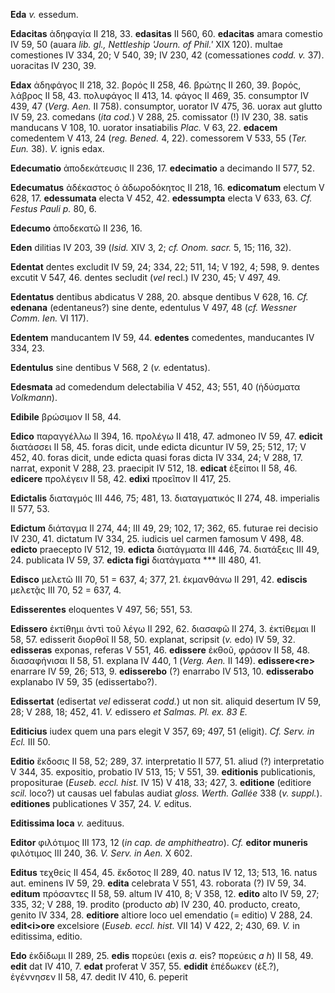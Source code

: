 **Eda** *v.* essedum.

**Edacitas** ἀδηφαγία II 218, 33. **edasitas** II 560, 60. **edacitas**
amara comestio IV 59, 50 (auara *lib. gl., Nettleship 'Journ. of Phil.'*
XIX 120). multae comestiones IV 334, 20; V 540, 39; IV 230, 42
(comessationes *codd. v.* 37). uoracitas IV 230, 39.

**Edax** ἀδηφάγος II 218, 32. βορός II 258, 46. βρώτης II 260, 39.
βορός, λάβρος II 58, 43. πολυφάγος II 413, 14. φάγος II 469, 35.
consumptor IV 439, 47 (*Verg. Aen.* II 758). consumptor, uorator IV
475, 36. uorax aut glutto IV 59, 23. comedans (*ita cod.*) V 288, 25.
comissator (!) IV 230, 38. satis manducans V 108, 10. uorator
insatiabilis *Plac.* V 63, 22. **edacem** comedentem V 413, 24 (*reg.
Bened.* 4, 22). comessorem V 533, 55 (*Ter. Eun.* 38). *V.* ignis edax.

**Edecumatio** ἀποδεκάτευσις II 236, 17. **edecimatio** a decimando II
577, 52.

**Edecumatus** ἀδέκαστος ὁ ἀδωροδόκητος II 218, 16. **edicomatum**
electum V 628, 17. **edessumata** electa V 452, 42. **edessumpta**
electa V 633, 63. *Cf. Festus Pauli p.* 80, 6.

**Edecumo** ἀποδεκατῶ II 236, 16.

**Eden** dilitias IV 203, 39 (*Isid.* XIV 3, 2; *cf. Onom. sacr.* 5, 15;
116, 32).

**Edentat** dentes excludit IV 59, 24; 334, 22; 511, 14; V 192, 4; 598,
9. dentes excutit V 547, 46. dentes secludit (*vel* recl.) IV 230, 45; V
497, 49.

**Edentatus** dentibus abdicatus V 288, 20. absque dentibus V 628, 16.
*Cf.* **edenana** (edentaneus?) sine dente, edentulus V 497, 48 (*cf.
Wessner Comm. Ien.* VI 117).

**Edentem** manducantem IV 59, 44. **edentes** comedentes, manducantes
IV 334, 23.

**Edentulus** sine dentibus V 568, 2 (*v.* edentatus).

**Edesmata** ad comedendum delectabilia V 452, 43; 551, 40 (ἡδύσματα
*Volkmann*).

**Edibile** βρώσιμον II 58, 44.

**Edico** παραγγέλλω II 394, 16. προλέγω II 418, 47. admoneo IV 59, 47.
**edicit** διατάσσει II 58, 45. foras dicit, unde edicta dicuntur IV 59,
25; 512, 17; V 452, 40. foras dicit, unde edicta quasi foras dicta IV
334, 24; V 288, 17. narrat, exponit V 288, 23. praecipit IV 512, 18.
**edicat** ἐξείποι II 58, 46. **edicere** προλέγειν II 58, 42. **edixi**
προεῖπον II 417, 25.

**Edictalis** διαταγμός III 446, 75; 481, 13. διαταγματικός II 274, 48.
imperialis II 577, 53.

**Edictum** διάταγμα II 274, 44; III 49, 29; 102, 17; 362, 65. futurae
rei decisio IV 230, 41. dictatum IV 334, 25. iudicis uel carmen famosum
V 498, 48. **edicto** praecepto IV 512, 19. **edicta** διατάγματα III
446, 74. διατάξεις III 49, 24. publicata IV 59, 37. **edicta figi**
διατάγματα \*\*\* III 480, 41.

**Edisco** μελετῶ III 70, 51 = 637, 4; 377, 21. ἐκμανθάνω II 291, 42.
**ediscis** μελετᾷς III 70, 52 = 637, 4.

**Edisserentes** eloquentes V 497, 56; 551, 53.

**Edissero** ἐκτίθημι ἀντὶ τοῦ λέγω II 292, 62. διασαφῶ II 274, 3.
ἐκτίθεμαι II 58, 57. edisserit διορθοῖ II 58, 50. explanat, scripsit
(*v.* edo) IV 59, 32. **edisseras** exponas, referas V 551, 46.
**edissere** ἐκθοῦ, φράσον II 58, 48. διασαφήνισαι II 58, 51. explana IV
440, 1 (*Verg. Aen.* II 149). **edissere\<re\>** enarrare IV 59, 26;
513, 9. **edisserebo** (?) enarrabo IV 513, 10. **edisserabo** explanabo
IV 59, 35 (edissertabo?).

**Edissertat** (edisertat *vel* edisserat *codd.*) ut non sit. aliquid
desertum IV 59, 28; V 288, 18; 452, 41. *V.* edissero *et Salmas. Pl.
ex. 83 E.*

**Editicius** iudex quem una pars elegit V 357, 69; 497, 51 (eligit).
*Cf. Serv. in Ecl.* III 50.

**Editio** ἔκδοσις II 58, 52; 289, 37. interpretatio II 577, 51. aliud
(?) interpretatio V 344, 35. expositio, probatio IV 513, 15; V 551, 39.
**editionis** publicationis, propositurae (*Euseb. eccl. hist.* IV 15) V
418, 33; 427, 3. **editione** (editiore *scil.* loco?) ut causas uel
fabulas audiat *gloss. Werth. Gallée* 338 (*v. suppl.*). **editiones**
publicationes V 357, 24. *V.* editus.

**Editissima loca** *v.* aedituus.

**Editor** φιλότιμος III 173, 12 (*in cap. de amphitheatro*). *Cf.*
**editor muneris** φιλότιμος III 240, 36. *V. Serv. in Aen.* X 602.

**Editus** τεχθείς II 454, 45. ἔκδοτος II 289, 40. natus IV 12, 13; 513,
16. natus aut. eminens IV 59, 29. **edita** celebrata V 551, 43.
roborata (?) IV 59, 34. **editum** πρόσαντες II 58, 59. altum IV 410, 8;
V 358, 12. **edito** alto IV 59, 27; 335, 32; V 288, 19. prodito
(producto *ab*) IV 230, 40. producto, creato, genito IV 334, 28.
**editiore** altiore loco uel emendatio (= editio) V 288, 24.
**edit\<i\>ore** excelsiore (*Euseb. eccl. hist.* VII 14) V 422, 2; 430,
69. *V.* in editissima, editio.

**Edo** ἐκδίδωμι II 289, 25. **edis** πορεύει (exis *a.* eis? πορεύεις
*a h*) II 58, 49. **edit** dat IV 410, 7. **edat** proferat V 357, 55.
**edidit** ἐπέδωκεν (ἐξ.?), ἐγέννησεν II 58, 47. dedit IV 410, 6.
peperit
